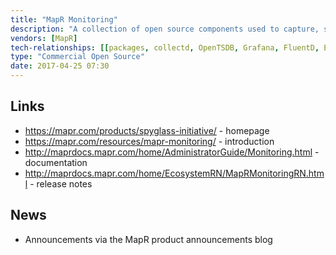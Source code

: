 ```yaml
---
title: "MapR Monitoring"
description: "A collection of open source components used to capture, store and visualise metrics and log messages across a MapR Converged Data Platform.  Components used include collectd (to capture metrics), OpenTSDB (a time-series database that runs on top of MapR-DB to store metrics), Grafana (to visualise and graph metrics into dashboards), FluentD (to collect and parse log messages), Elasticsearch (to store and index log messages for search) and Kibana (to search and view log messages).  Metrics captured include cpu, disk, memory and network metrics, plus metrics for Drill, YARN and the MapR components.  Log messages are captured from system logs, plus YARN, ZooKeeper, Drill, Hbase, Hive, Oozie, Spark, the MapR component logs, and the logs for the MapR Monitoring components.  Both Grafana and Kibana include starter sample dashboards.  First released in June 2016 as part of the Spyglass initiative."
vendors: [MapR]
tech-relationships: [[packages, collectd, OpenTSDB, Grafana, FluentD, Elasticsearch, Kibana]]
type: "Commercial Open Source"
date: 2017-04-25 07:30
---
```

## Links

* <https://mapr.com/products/spyglass-initiative/> - homepage
* <https://mapr.com/resources/mapr-monitoring/> - introduction
* <http://maprdocs.mapr.com/home/AdministratorGuide/Monitoring.html> - documentation
* <http://maprdocs.mapr.com/home/EcosystemRN/MapRMonitoringRN.html> - release notes

## News

* Announcements via the MapR product announcements blog